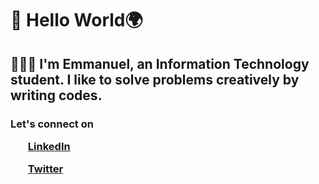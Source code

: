 <h1>🙌 Hello World🌍</h1>
<h2>👨‍💻👨‍ I'm Emmanuel, an Information Technology student. I like to solve problems creatively by writing codes.</h2>
<h3>
Let's connect on

<ol><a href="https://www.linkedin.com/in/agboola-emmanuel-ab0196224/?lipi=urn%3Ali%3Apage%3Ad_flagship3_profile_view_base%3B5Boi%2Fcy%2BQNiRMheQxk%2BBiQ%3D%3D">LinkedIn</a></ol>
<ol><a href="https://twitter.com/Tom_Agboola">Twitter</a></ol>
</h3>

